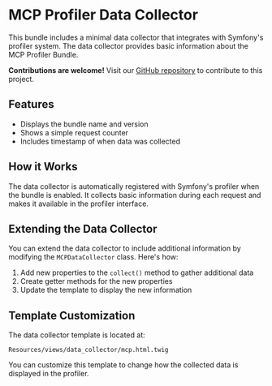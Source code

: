 # MCP Profiler Data Collector

This bundle includes a minimal data collector that integrates with Symfony's profiler system. The data collector provides basic information about the MCP Profiler Bundle.

**Contributions are welcome!** Visit our [GitHub repository](https://github.com/killerwolf/mcp-profiler-bundle) to contribute to this project.

## Features

- Displays the bundle name and version
- Shows a simple request counter
- Includes timestamp of when data was collected

## How it Works

The data collector is automatically registered with Symfony's profiler when the bundle is enabled. It collects basic information during each request and makes it available in the profiler interface.

## Extending the Data Collector

You can extend the data collector to include additional information by modifying the `MCPDataCollector` class. Here's how:

1. Add new properties to the `collect()` method to gather additional data
2. Create getter methods for the new properties
3. Update the template to display the new information

## Template Customization

The data collector template is located at:

```
Resources/views/data_collector/mcp.html.twig
```

You can customize this template to change how the collected data is displayed in the profiler.